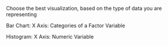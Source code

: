 Choose the best visualization, based on the type of data you are representing 

Bar Chart: 
X Axis: Categories of a Factor Variable 

Histogram: 
X Axis: Numeric Variable 
